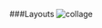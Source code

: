 ###Layouts
![collage](https://user-images.githubusercontent.com/53407160/144885550-67c36dcd-726f-49e3-93bd-4ab37275a46b.png)
